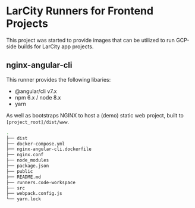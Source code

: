 # LarCity Runners for Frontend Projects

This project was started to provide images that can be utilized to run GCP-side builds for LarCity app projects.

## nginx-angular-cli

This runner provides the following libaries:

- @angular/cli v7.x
- npm 6.x / node 8.x
- yarn

As well as bootstraps NGINX to host a (demo) static web project, built to `[project_root]/dist/www`.

```bash
.
├── dist
├── docker-compose.yml
├── nginx-angular-cli.dockerfile
├── nginx.conf
├── node_modules
├── package.json
├── public
├── README.md
├── runners.code-workspace
├── src
├── webpack.config.js
└── yarn.lock
```
